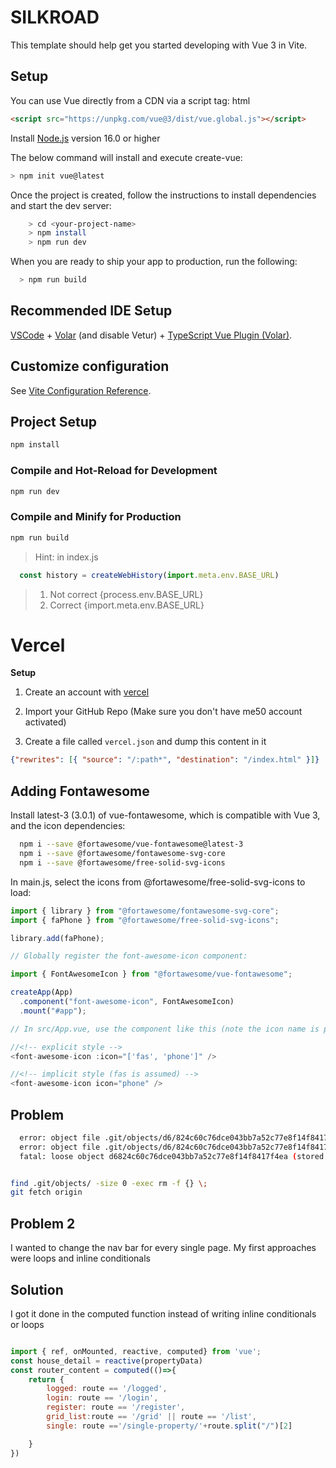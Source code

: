 # SILKROAD

This template should help get you started developing with Vue 3 in Vite.
## Setup
You can use Vue directly from a CDN via a script tag:
html

```html
<script src="https://unpkg.com/vue@3/dist/vue.global.js"></script>
```
Install [Node.js](https://nodejs.org/) version 16.0 or higher

The below command will install and execute create-vue: 

```sh
> npm init vue@latest
```
Once the project is created, follow the instructions to install dependencies and start the dev server:

```sh
    > cd <your-project-name>
    > npm install
    > npm run dev
```

When you are ready to ship your app to production, run the following:

```sh
  > npm run build
```

## Recommended IDE Setup

[VSCode](https://code.visualstudio.com/) + [Volar](https://marketplace.visualstudio.com/items?itemName=Vue.volar) (and disable Vetur) + [TypeScript Vue Plugin (Volar)](https://marketplace.visualstudio.com/items?itemName=Vue.vscode-typescript-vue-plugin).

## Customize configuration

See [Vite Configuration Reference](https://vitejs.dev/config/).

## Project Setup

```sh
npm install
```

### Compile and Hot-Reload for Development

```sh
npm run dev
```

### Compile and Minify for Production

```sh
npm run build
```

> Hint:  in index.js
```js
  const history = createWebHistory(import.meta.env.BASE_URL)
```
> 1. Not correct {process.env.BASE_URL}
>2. Correct {import.meta.env.BASE_URL}

# Vercel

**Setup**

1. Create an account with [vercel](vercel.com)

2. Import your GitHub Repo (Make sure you don't have me50 account activated)

3. Create a file called `vercel.json` and dump this content in it
```json 
{"rewrites": [{ "source": "/:path*", "destination": "/index.html" }]}
```

## Adding Fontawesome
Install latest-3 (3.0.1) of vue-fontawesome, which is compatible with Vue 3, and the icon dependencies:

```sh
  npm i --save @fortawesome/vue-fontawesome@latest-3
  npm i --save @fortawesome/fontawesome-svg-core
  npm i --save @fortawesome/free-solid-svg-icons
```
In main.js, select the icons from @fortawesome/free-solid-svg-icons to load:

```js
import { library } from "@fortawesome/fontawesome-svg-core";
import { faPhone } from "@fortawesome/free-solid-svg-icons";

library.add(faPhone);

// Globally register the font-awesome-icon component:

import { FontAwesomeIcon } from "@fortawesome/vue-fontawesome";

createApp(App)
  .component("font-awesome-icon", FontAwesomeIcon)
  .mount("#app");

// In src/App.vue, use the component like this (note the icon name is phone, not faPhone):

//<!-- explicit style -->
<font-awesome-icon :icon="['fas', 'phone']" />

//<!-- implicit style (fas is assumed) -->
<font-awesome-icon icon="phone" />

```
## Problem
```sh
  error: object file .git/objects/d6/824c60c76dce043bb7a52c77e8f14f8417f4ea is empty
  error: object file .git/objects/d6/824c60c76dce043bb7a52c77e8f14f8417f4ea is empty
  fatal: loose object d6824c60c76dce043bb7a52c77e8f14f8417f4ea (stored in .git/objects/d6/824c60c76dce043bb7a52c77e8f14f8417f4ea) is corrupt
```

```sh

find .git/objects/ -size 0 -exec rm -f {} \;
git fetch origin
```

## Problem 2
I wanted to change the nav bar for every single page. My first approaches were loops and inline conditionals

## Solution
I got it done in the computed function instead of writing inline conditionals or loops
```js

import { ref, onMounted, reactive, computed} from 'vue';
const house_detail = reactive(propertyData)
const router_content = computed(()=>{
    return {
        logged: route == '/logged',
        login: route == '/login',
        register: route == '/register',
        grid_list:route == '/grid' || route == '/list',
        single: route =='/single-property/'+route.split("/")[2]

    }
})
```